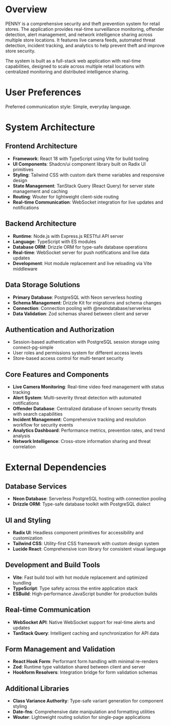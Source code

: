 # Overview

PENNY is a comprehensive security and theft prevention system for retail stores. The application provides real-time surveillance monitoring, offender detection, alert management, and network intelligence sharing across multiple store locations. It features live camera feeds, automated threat detection, incident tracking, and analytics to help prevent theft and improve store security.

The system is built as a full-stack web application with real-time capabilities, designed to scale across multiple retail locations with centralized monitoring and distributed intelligence sharing.

# User Preferences

Preferred communication style: Simple, everyday language.

# System Architecture

## Frontend Architecture
- **Framework**: React 18 with TypeScript using Vite for build tooling
- **UI Components**: Shadcn/ui component library built on Radix UI primitives
- **Styling**: Tailwind CSS with custom dark theme variables and responsive design
- **State Management**: TanStack Query (React Query) for server state management and caching
- **Routing**: Wouter for lightweight client-side routing
- **Real-time Communication**: WebSocket integration for live updates and notifications

## Backend Architecture
- **Runtime**: Node.js with Express.js RESTful API server
- **Language**: TypeScript with ES modules
- **Database ORM**: Drizzle ORM for type-safe database operations
- **Real-time**: WebSocket server for push notifications and live data updates
- **Development**: Hot module replacement and live reloading via Vite middleware

## Data Storage Solutions
- **Primary Database**: PostgreSQL with Neon serverless hosting
- **Schema Management**: Drizzle Kit for migrations and schema changes
- **Connection**: Connection pooling with @neondatabase/serverless
- **Data Validation**: Zod schemas shared between client and server

## Authentication and Authorization
- Session-based authentication with PostgreSQL session storage using connect-pg-simple
- User roles and permissions system for different access levels
- Store-based access control for multi-tenant security

## Core Features and Components
- **Live Camera Monitoring**: Real-time video feed management with status tracking
- **Alert System**: Multi-severity threat detection with automated notifications
- **Offender Database**: Centralized database of known security threats with search capabilities
- **Incident Management**: Comprehensive tracking and resolution workflow for security events
- **Analytics Dashboard**: Performance metrics, prevention rates, and trend analysis
- **Network Intelligence**: Cross-store information sharing and threat correlation

# External Dependencies

## Database Services
- **Neon Database**: Serverless PostgreSQL hosting with connection pooling
- **Drizzle ORM**: Type-safe database toolkit with PostgreSQL dialect

## UI and Styling
- **Radix UI**: Headless component primitives for accessibility and customization
- **Tailwind CSS**: Utility-first CSS framework with custom design system
- **Lucide React**: Comprehensive icon library for consistent visual language

## Development and Build Tools
- **Vite**: Fast build tool with hot module replacement and optimized bundling
- **TypeScript**: Type safety across the entire application stack
- **ESBuild**: High-performance JavaScript bundler for production builds

## Real-time Communication
- **WebSocket API**: Native WebSocket support for real-time alerts and updates
- **TanStack Query**: Intelligent caching and synchronization for API data

## Form Management and Validation
- **React Hook Form**: Performant form handling with minimal re-renders
- **Zod**: Runtime type validation shared between client and server
- **Hookform Resolvers**: Integration bridge for form validation schemas

## Additional Libraries
- **Class Variance Authority**: Type-safe variant generation for component styling
- **Date-fns**: Comprehensive date manipulation and formatting utilities
- **Wouter**: Lightweight routing solution for single-page applications